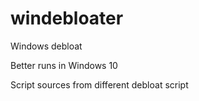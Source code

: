 # windebloater
Windows debloat

Better runs in Windows 10

Script sources from different debloat script 
